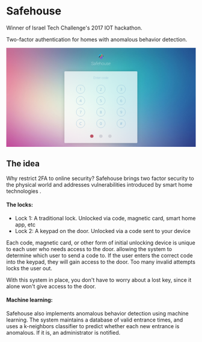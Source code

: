 # Safehouse

Winner of Israel Tech Challenge's 2017 IOT hackathon. 

Two-factor authentication for homes with anomalous behavior detection.

![alt tag](https://raw.githubusercontent.com/DevKiddo/safehouse/master/demo/main.png)


## The idea
Why restrict 2FA to online security? Safehouse brings two factor security to the physical world and addresses vulnerabilities introduced by smart home technologies .

#### The locks:

* Lock 1: A traditional lock. Unlocked via code, magnetic card, smart home app, etc
* Lock 2: A keypad on the door. Unlocked via a code sent to your device

Each code, magnetic card, or other form of initial unlocking device is unique to each user who needs access to the door. allowing the system to determine which user to send a code to. If the user enters the correct code into the keypad, they will gain access to the door. Too many invalid attempts locks the user out.

With this system in place, you don't have to worry about a lost key, since it alone won't give access to the door.

#### Machine learning:

Safehouse also implements anomalous behavior detection using machine learning. The system maintains a database of valid entrance times, and uses a k-neighbors classifier to predict whether each new entrance is anomalous. If it is, an administrator is notified.
